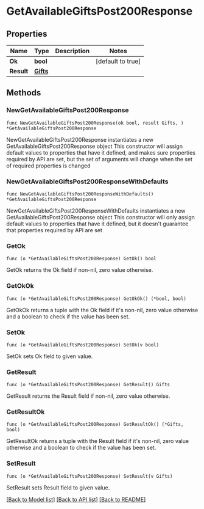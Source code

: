 # GetAvailableGiftsPost200Response

## Properties

Name | Type | Description | Notes
------------ | ------------- | ------------- | -------------
**Ok** | **bool** |  | [default to true]
**Result** | [**Gifts**](Gifts.md) |  | 

## Methods

### NewGetAvailableGiftsPost200Response

`func NewGetAvailableGiftsPost200Response(ok bool, result Gifts, ) *GetAvailableGiftsPost200Response`

NewGetAvailableGiftsPost200Response instantiates a new GetAvailableGiftsPost200Response object
This constructor will assign default values to properties that have it defined,
and makes sure properties required by API are set, but the set of arguments
will change when the set of required properties is changed

### NewGetAvailableGiftsPost200ResponseWithDefaults

`func NewGetAvailableGiftsPost200ResponseWithDefaults() *GetAvailableGiftsPost200Response`

NewGetAvailableGiftsPost200ResponseWithDefaults instantiates a new GetAvailableGiftsPost200Response object
This constructor will only assign default values to properties that have it defined,
but it doesn't guarantee that properties required by API are set

### GetOk

`func (o *GetAvailableGiftsPost200Response) GetOk() bool`

GetOk returns the Ok field if non-nil, zero value otherwise.

### GetOkOk

`func (o *GetAvailableGiftsPost200Response) GetOkOk() (*bool, bool)`

GetOkOk returns a tuple with the Ok field if it's non-nil, zero value otherwise
and a boolean to check if the value has been set.

### SetOk

`func (o *GetAvailableGiftsPost200Response) SetOk(v bool)`

SetOk sets Ok field to given value.


### GetResult

`func (o *GetAvailableGiftsPost200Response) GetResult() Gifts`

GetResult returns the Result field if non-nil, zero value otherwise.

### GetResultOk

`func (o *GetAvailableGiftsPost200Response) GetResultOk() (*Gifts, bool)`

GetResultOk returns a tuple with the Result field if it's non-nil, zero value otherwise
and a boolean to check if the value has been set.

### SetResult

`func (o *GetAvailableGiftsPost200Response) SetResult(v Gifts)`

SetResult sets Result field to given value.



[[Back to Model list]](../README.md#documentation-for-models) [[Back to API list]](../README.md#documentation-for-api-endpoints) [[Back to README]](../README.md)


